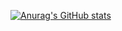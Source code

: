 [![Anurag's GitHub stats](https://github-readme-stats.vercel.app/api?username=almightychang&count_private=true&show_icons=true&theme=monokai)](https://github.com/anuraghazra/github-readme-stats)
